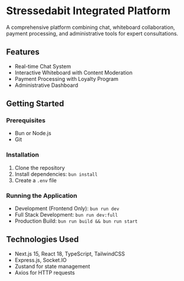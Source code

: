 # Stressedabit Integrated Platform

A comprehensive platform combining chat, whiteboard collaboration, payment processing, and administrative tools for expert consultations.

## Features

- Real-time Chat System
- Interactive Whiteboard with Content Moderation
- Payment Processing with Loyalty Program
- Administrative Dashboard

## Getting Started

### Prerequisites
- Bun or Node.js
- Git

### Installation

1. Clone the repository
2. Install dependencies: `bun install`
3. Create a `.env` file

### Running the Application

- Development (Frontend Only): `bun run dev`
- Full Stack Development: `bun run dev:full`
- Production Build: `bun run build && bun run start`

## Technologies Used

- Next.js 15, React 18, TypeScript, TailwindCSS
- Express.js, Socket.IO
- Zustand for state management
- Axios for HTTP requests
